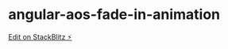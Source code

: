 # angular-aos-fade-in-animation

[Edit on StackBlitz ⚡️](https://stackblitz.com/edit/angular-aos-fade-in-animation)